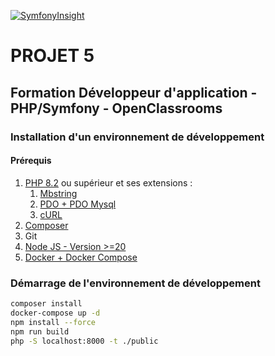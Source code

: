 [![SymfonyInsight](https://insight.symfony.com/projects/fc70a844-c5b7-4986-a4a6-61b60e52f468/big.svg)](https://insight.symfony.com/projects/fc70a844-c5b7-4986-a4a6-61b60e52f468)

# PROJET 5
## Formation Développeur d'application - PHP/Symfony - OpenClassrooms

### Installation d'un environnement de développement

#### Prérequis
 1. [PHP 8.2](https://www.php.net/downloads) ou supérieur et ses extensions :
	 1. [Mbstring](https://www.php.net/book.mbstring)
	 2. [PDO + PDO Mysql](https://www.php.net/book.pdo)
	 3. [cURL](https://www.php.net/book.curl)
 2. [Composer](https://getcomposer.org/doc/00-intro.md)
 3. Git
 4. [Node JS - Version >=20](https://nodejs.org)
 5. [Docker + Docker Compose](https://www.docker.com/)

### Démarrage de l'environnement de développement
```bash
composer install
docker-compose up -d
npm install --force
npm run build
php -S localhost:8000 -t ./public
```
